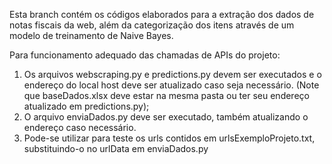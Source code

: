 Esta branch contém os códigos elaborados para a extração dos dados de notas fiscais da web, além da
categorização dos itens através de um modelo de treinamento de Naive Bayes.

Para funcionamento adequado das chamadas de APIs do projeto:
1. Os arquivos webscraping.py e predictions.py devem ser executados e o endereço do local host deve ser
   atualizado caso seja necessário.
   (Note que baseDados.xlsx deve estar na mesma pasta ou ter seu endereço atualizado em predictions.py);
2. O arquivo enviaDados.py deve ser executado, também atualizando o endereço caso necessário.
3. Pode-se utilizar para teste os urls contidos em urlsExemploProjeto.txt, substituindo-o no urlData em
   enviaDados.py

